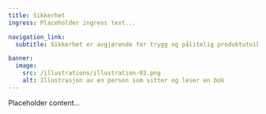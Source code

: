 ```yaml
---
title: Sikkerhet
ingress: Placeholder ingress text...

navigation_link:
  subtitle: Sikkerhet er avgjørende for trygg og pålitelig produktutvikling.

banner:
  image:
    src: /illustrations/illustration-03.png
    alt: Illustrasjon av en person som sitter og leser en bok
---
```


Placeholder content...
